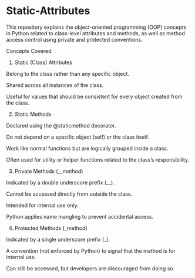 # Static-Attributes

This repository explains the object-oriented programming (OOP) concepts in Python related to class-level attributes and methods, as well as method access control using private and protected conventions.

Concepts Covered
1. Static (Class) Attributes

Belong to the class rather than any specific object.

Shared across all instances of the class.

Useful for values that should be consistent for every object created from the class.

2. Static Methods

Declared using the @staticmethod decorator.

Do not depend on a specific object (self) or the class itself.

Work like normal functions but are logically grouped inside a class.

Often used for utility or helper functions related to the class’s responsibility.

3. Private Methods (__method)

Indicated by a double underscore prefix (__).

Cannot be accessed directly from outside the class.

Intended for internal use only.

Python applies name mangling to prevent accidental access.

4. Protected Methods (_method)

Indicated by a single underscore prefix (_).

A convention (not enforced by Python) to signal that the method is for internal use.

Can still be accessed, but developers are discouraged from doing so.
